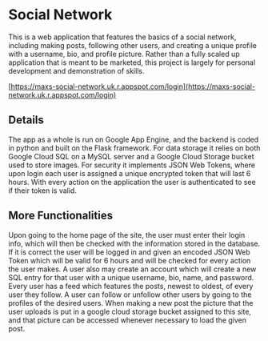 # Social Network
This is a web application that features the basics of a social network, including making posts, following other users, and creating a unique profile with a username, bio, and profile picture. Rather than a fully scaled up application that is meant to be marketed, this project is largely for personal development and demonstration of skills. 

[https://maxs-social-network.uk.r.appspot.com/login](https://maxs-social-network.uk.r.appspot.com/login)

## Details
The app as a whole is run on Google App Engine, and the backend is coded in python and built on the Flask framework. For data storage it relies on both Google Cloud SQL on a MySQL server and a Google Cloud Storage bucket used to store images. For security it implements JSON Web Tokens, where upon login each user is assigned a unique encrypted token that will last 6 hours. With every action on the application the user is authenticated to see if their token is valid. 

## More Functionalities
Upon going to the home page of the site, the user must enter their login info, which will then be checked with the information stored in the database. If it is correct the user will be logged in and given an encoded JSON Web Token which will be valid for 6 hours and will be checked for every action the user makes. A user also may create an account which will create a new SQL entry for that user with a unique username, bio, name, and password. Every user has a feed which features the posts, newest to oldest, of every user they follow. A user can follow or unfollow other users by going to the profiles of the desired users. When making a new post the picture that the user uploads is put in a google cloud storage bucket assigned to this site, and that picture can be accessed whenever necessary to load the given post. 
